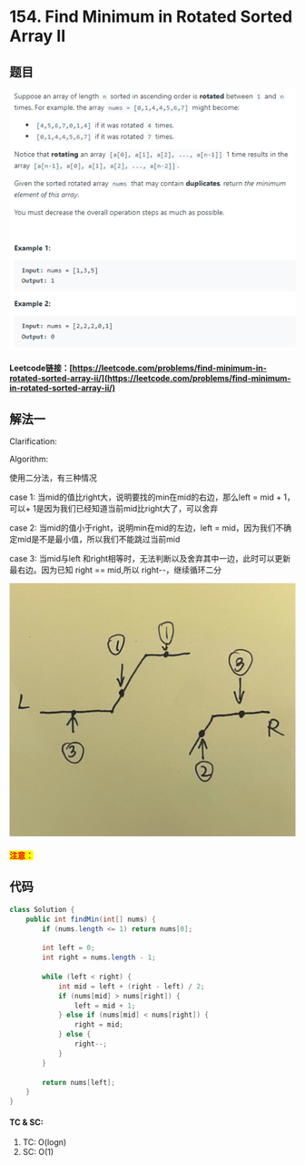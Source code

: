 # 154. Find Minimum in Rotated Sorted Array II

## 题目

![](<../../.gitbook/assets/image (88).png>)

#### Leetcode链接：[https://leetcode.com/problems/find-minimum-in-rotated-sorted-array-ii/](https://leetcode.com/problems/find-minimum-in-rotated-sorted-array-ii/)

## 解法一

Clarification:&#x20;

Algorithm:&#x20;

使用二分法，有三种情况

case 1: 当mid的值比right大，说明要找的min在mid的右边，那么left = mid + 1，可以+ 1是因为我们已经知道当前mid比right大了，可以舍弃

case 2: 当mid的值小于right，说明min在mid的左边，left = mid，因为我们不确定mid是不是最小值，所以我们不能跳过当前mid

case 3: 当mid与left 和right相等时，无法判断以及舍弃其中一边，此时可以更新最右边。因为已知     right == mid,所以 right--，继续循环二分

![](../../.gitbook/assets/1170042afb02d73078767ccf5661e07.jpg)

#### <mark style="color:red;">注意：</mark>

## 代码

```java
class Solution {
    public int findMin(int[] nums) {
        if (nums.length <= 1) return nums[0];
        
        int left = 0;
        int right = nums.length - 1;
        
        while (left < right) {
            int mid = left + (right - left) / 2;
            if (nums[mid] > nums[right]) {
                left = mid + 1;
            } else if (nums[mid] < nums[right]) {
                right = mid;
            } else {
                right--;
            }
        }
        
        return nums[left];
    }
}
```

#### TC & SC:&#x20;

1. TC: O(logn)
2. SC: O(1)
